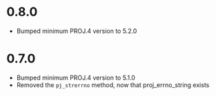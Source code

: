 # 0.8.0
- Bumped minimum PROJ.4 version to 5.2.0

# 0.7.0
- Bumped minimum PROJ.4 version to 5.1.0
- Removed the `pj_strerrno` method, now that proj_errno_string exists
